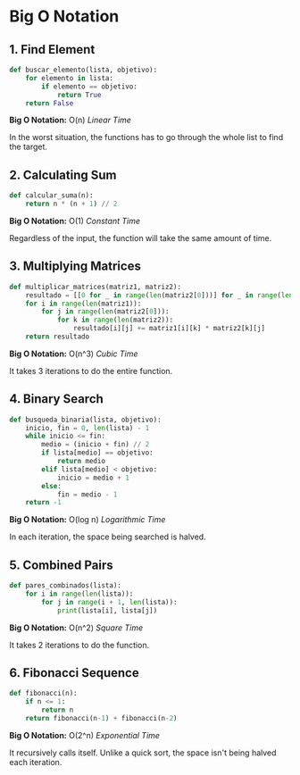 # Big O Notation

## 1. Find Element

```python
def buscar_elemento(lista, objetivo):
    for elemento in lista:
        if elemento == objetivo:
            return True
    return False
```

**Big O Notation:** O(n) _Linear Time_

In the worst situation, the functions has to go through the whole list to find the target.

## 2. Calculating Sum

```python
def calcular_suma(n):
    return n * (n + 1) // 2
```

**Big O Notation:** O(1) _Constant Time_

Regardless of the input, the function will take the same amount of time.

## 3. Multiplying Matrices

```python
def multiplicar_matrices(matriz1, matriz2):
    resultado = [[0 for _ in range(len(matriz2[0]))] for _ in range(len(matriz1))]
    for i in range(len(matriz1)):
        for j in range(len(matriz2[0])):
            for k in range(len(matriz2)):
                resultado[i][j] += matriz1[i][k] * matriz2[k][j]
    return resultado
```

**Big O Notation:** O(n^3) _Cubic Time_

It takes 3 iterations to do the entire function.

## 4. Binary Search

```python
def busqueda_binaria(lista, objetivo):
    inicio, fin = 0, len(lista) - 1
    while inicio <= fin:
        medio = (inicio + fin) // 2
        if lista[medio] == objetivo:
            return medio
        elif lista[medio] < objetivo:
            inicio = medio + 1
        else:
            fin = medio - 1
    return -1
```

**Big O Notation:** O(log n) _Logarithmic Time_

In each iteration, the space being searched is halved.

## 5. Combined Pairs

```python
def pares_combinados(lista):
    for i in range(len(lista)):
        for j in range(i + 1, len(lista)):
            print(lista[i], lista[j])
```

**Big O Notation:** O(n^2) _Square Time_

It takes 2 iterations to do the function.

## 6. Fibonacci Sequence

```python
def fibonacci(n):
    if n <= 1:
        return n
    return fibonacci(n-1) + fibonacci(n-2)
```

**Big O Notation:** O(2^n) _Exponential Time_

It recursively calls itself. Unlike a quick sort, the space isn't being halved each iteration.
